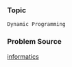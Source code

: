 ### Topic

    Dynamic Programming

### Problem Source

[informatics](http://informatics.mccme.ru/mod/statements/view3.php?id=766&chapterid=1792#)
